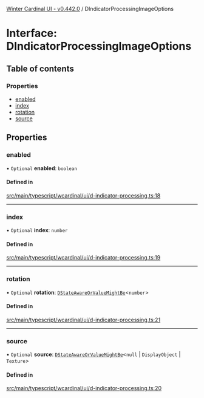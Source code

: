[Winter Cardinal UI - v0.442.0](../index.md) / DIndicatorProcessingImageOptions

# Interface: DIndicatorProcessingImageOptions

## Table of contents

### Properties

- [enabled](DIndicatorProcessingImageOptions.md#enabled)
- [index](DIndicatorProcessingImageOptions.md#index)
- [rotation](DIndicatorProcessingImageOptions.md#rotation)
- [source](DIndicatorProcessingImageOptions.md#source)

## Properties

### enabled

• `Optional` **enabled**: `boolean`

#### Defined in

[src/main/typescript/wcardinal/ui/d-indicator-processing.ts:18](https://github.com/winter-cardinal/winter-cardinal-ui/blob/v0.442.0/src/main/typescript/wcardinal/ui/d-indicator-processing.ts#L18)

___

### index

• `Optional` **index**: `number`

#### Defined in

[src/main/typescript/wcardinal/ui/d-indicator-processing.ts:19](https://github.com/winter-cardinal/winter-cardinal-ui/blob/v0.442.0/src/main/typescript/wcardinal/ui/d-indicator-processing.ts#L19)

___

### rotation

• `Optional` **rotation**: [`DStateAwareOrValueMightBe`](../index.md#dstateawareorvaluemightbe)\<`number`\>

#### Defined in

[src/main/typescript/wcardinal/ui/d-indicator-processing.ts:21](https://github.com/winter-cardinal/winter-cardinal-ui/blob/v0.442.0/src/main/typescript/wcardinal/ui/d-indicator-processing.ts#L21)

___

### source

• `Optional` **source**: [`DStateAwareOrValueMightBe`](../index.md#dstateawareorvaluemightbe)\<``null`` \| `DisplayObject` \| `Texture`\>

#### Defined in

[src/main/typescript/wcardinal/ui/d-indicator-processing.ts:20](https://github.com/winter-cardinal/winter-cardinal-ui/blob/v0.442.0/src/main/typescript/wcardinal/ui/d-indicator-processing.ts#L20)
